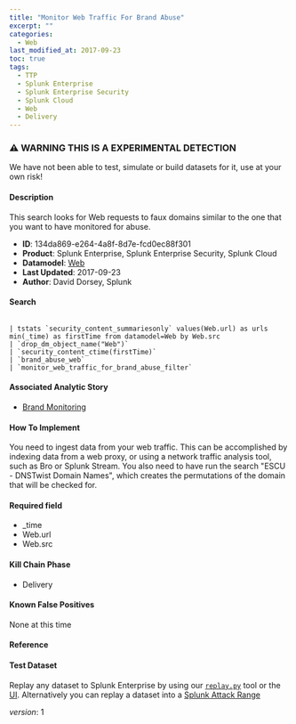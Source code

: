 ```yaml
---
title: "Monitor Web Traffic For Brand Abuse"
excerpt: ""
categories:
  - Web
last_modified_at: 2017-09-23
toc: true
tags:
  - TTP
  - Splunk Enterprise
  - Splunk Enterprise Security
  - Splunk Cloud
  - Web
  - Delivery
---
```


### ⚠️ WARNING THIS IS A EXPERIMENTAL DETECTION
We have not been able to test, simulate or build datasets for it, use at your own risk!


#### Description

This search looks for Web requests to faux domains similar to the one that you want to have monitored for abuse.

- **ID**: 134da869-e264-4a8f-8d7e-fcd0ec88f301
- **Product**: Splunk Enterprise, Splunk Enterprise Security, Splunk Cloud
- **Datamodel**: [Web](https://docs.splunk.com/Documentation/CIM/latest/User/Web)
- **Last Updated**: 2017-09-23
- **Author**: David Dorsey, Splunk



#### Search

```

| tstats `security_content_summariesonly` values(Web.url) as urls min(_time) as firstTime from datamodel=Web by Web.src 
| `drop_dm_object_name("Web")` 
| `security_content_ctime(firstTime)` 
| `brand_abuse_web` 
| `monitor_web_traffic_for_brand_abuse_filter`
```

#### Associated Analytic Story
* [Brand Monitoring](/stories/brand_monitoring)


#### How To Implement
You need to ingest data from your web traffic. This can be accomplished by indexing data from a web proxy, or using a network traffic analysis tool, such as Bro or Splunk Stream. You also need to have run the search &#34;ESCU - DNSTwist Domain Names&#34;, which creates the permutations of the domain that will be checked for.

#### Required field
* _time
* Web.url
* Web.src


#### Kill Chain Phase
* Delivery


#### Known False Positives
None at this time




#### Reference


#### Test Dataset
Replay any dataset to Splunk Enterprise by using our [`replay.py`](https://github.com/splunk/attack_data#using-replaypy) tool or the [UI](https://github.com/splunk/attack_data#using-ui).
Alternatively you can replay a dataset into a [Splunk Attack Range](https://github.com/splunk/attack_range#replay-dumps-into-attack-range-splunk-server)



_version_: 1